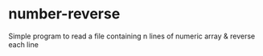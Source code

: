 # number-reverse
Simple program to read a file containing n lines of numeric array &amp; reverse each line
